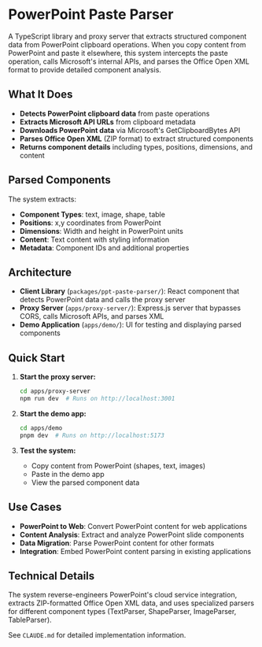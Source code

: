 # PowerPoint Paste Parser

A TypeScript library and proxy server that extracts structured component data from PowerPoint clipboard operations. When you copy content from PowerPoint and paste it elsewhere, this system intercepts the paste operation, calls Microsoft's internal APIs, and parses the Office Open XML format to provide detailed component analysis.

## What It Does

- **Detects PowerPoint clipboard data** from paste operations
- **Extracts Microsoft API URLs** from clipboard metadata  
- **Downloads PowerPoint data** via Microsoft's GetClipboardBytes API
- **Parses Office Open XML** (ZIP format) to extract structured components
- **Returns component details** including types, positions, dimensions, and content

## Parsed Components

The system extracts:
- **Component Types**: text, image, shape, table
- **Positions**: x,y coordinates from PowerPoint
- **Dimensions**: Width and height in PowerPoint units
- **Content**: Text content with styling information
- **Metadata**: Component IDs and additional properties

## Architecture

- **Client Library** (`packages/ppt-paste-parser/`): React component that detects PowerPoint data and calls the proxy server
- **Proxy Server** (`apps/proxy-server/`): Express.js server that bypasses CORS, calls Microsoft APIs, and parses XML
- **Demo Application** (`apps/demo/`): UI for testing and displaying parsed components

## Quick Start

1. **Start the proxy server:**
   ```bash
   cd apps/proxy-server
   npm run dev  # Runs on http://localhost:3001
   ```

2. **Start the demo app:**
   ```bash
   cd apps/demo
   pnpm dev  # Runs on http://localhost:5173
   ```

3. **Test the system:**
   - Copy content from PowerPoint (shapes, text, images)
   - Paste in the demo app
   - View the parsed component data

## Use Cases

- **PowerPoint to Web**: Convert PowerPoint content for web applications
- **Content Analysis**: Extract and analyze PowerPoint slide components
- **Data Migration**: Parse PowerPoint content for other formats
- **Integration**: Embed PowerPoint content parsing in existing applications

## Technical Details

The system reverse-engineers PowerPoint's cloud service integration, extracts ZIP-formatted Office Open XML data, and uses specialized parsers for different component types (TextParser, ShapeParser, ImageParser, TableParser).

See `CLAUDE.md` for detailed implementation information.